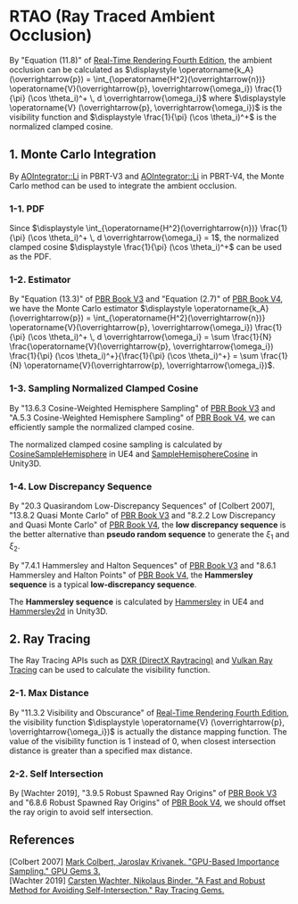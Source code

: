 # RTAO (Ray Traced Ambient Occlusion)  

By "Equation \(11.8\)" of [Real-Time Rendering Fourth Edition](https://www.realtimerendering.com/), the ambient occlusion can be calculated as $\displaystyle \operatorname{k_A}(\overrightarrow{p}) = \int_{\operatorname{H^2}(\overrightarrow{n})} \operatorname{V}(\overrightarrow{p}, \overrightarrow{\omega_i}) \frac{1}{\pi} (\cos \theta_i)^+ \, d \overrightarrow{\omega_i}$ where $\displaystyle \operatorname{V} (\overrightarrow{p}, \overrightarrow{\omega_i})$ is the visibility function and $\displaystyle \frac{1}{\pi} (\cos \theta_i)^+$ is the normalized clamped cosine.  

## 1\. Monte Carlo Integration  

By [AOIntegrator::Li](https://github.com/mmp/pbrt-v3/blob/master/src/integrators/ao.cpp) in PBRT-V3 and [AOIntegrator::Li](https://github.com/mmp/pbrt-v4/blob/ci/src/pbrt/cpu/integrators.cpp#L1414) in PBRT-V4, the Monte Carlo method can be used to integrate the ambient occlusion.  

### 1-1\. PDF  

Since $\displaystyle \int_{\operatorname{H^2}(\overrightarrow{n})} \frac{1}{\pi} (\cos \theta_i)^+ \, d \overrightarrow{\omega_i} = 1$, the normalized clamped cosine $\displaystyle \frac{1}{\pi} (\cos \theta_i)^+$ can be used as the PDF.  

### 1-2\. Estimator  

By "Equation (13.3)" of [PBR Book V3](https://pbr-book.org/3ed-2018/Monte_Carlo_Integration/The_Monte_Carlo_Estimator) and "Equation (2.7)" of [PBR Book V4](https://www.pbr-book.org/4ed/Monte_Carlo_Integration/Monte_Carlo_Basics#TheMonteCarloEstimator), we have the Monte Carlo estimator $\displaystyle \operatorname{k_A}(\overrightarrow{p}) = \int_{\operatorname{H^2}(\overrightarrow{n})} \operatorname{V}(\overrightarrow{p}, \overrightarrow{\omega_i}) \frac{1}{\pi} (\cos \theta_i)^+ \, d \overrightarrow{\omega_i} = \sum \frac{1}{N} \frac{\operatorname{V}(\overrightarrow{p}, \overrightarrow{\omega_i}) \frac{1}{\pi} (\cos \theta_i)^+}{\frac{1}{\pi} (\cos \theta_i)^+} = \sum \frac{1}{N} \operatorname{V}(\overrightarrow{p}, \overrightarrow{\omega_i})$.  

### 1-3\. Sampling Normalized Clamped Cosine  

By "13.6.3 Cosine-Weighted Hemisphere Sampling" of [PBR Book V3](https://www.pbr-book.org/3ed-2018/Monte_Carlo_Integration/2D_Sampling_with_Multidimensional_Transformations#Cosine-WeightedHemisphereSampling) and "A.5.3 Cosine-Weighted Hemisphere Sampling" of [PBR Book V4](https://www.pbr-book.org/4ed/Sampling_Algorithms/Sampling_Multidimensional_Functions#Cosine-WeightedHemisphereSampling), we can efficiently sample the normalized clamped cosine.  

The normalized clamped cosine sampling is calculated by [CosineSampleHemisphere](https://github.com/EpicGames/UnrealEngine/blob/4.27/Engine/Shaders/Private/MonteCarlo.ush#L241) in UE4 and [SampleHemisphereCosine](https://github.com/Unity-Technologies/Graphics/blob/v10.8.1/com.unity.render-pipelines.core/ShaderLibrary/Sampling/Sampling.hlsl#L157) in Unity3D.  

### 1-4\. Low Discrepancy Sequence
  
By "20.3 Quasirandom Low-Discrepancy Sequences" of \[Colbert 2007\], "13.8.2 Quasi Monte Carlo" of [PBR Book V3](https://pbr-book.org/3ed-2018/Monte_Carlo_Integration/Careful_Sample_Placement#QuasiMonteCarlo) and "8.2.2 Low Discrepancy and Quasi Monte Carlo" of [PBR Book V4](https://pbr-book.org/4ed/Sampling_and_Reconstruction/Sampling_and_Integration#LowDiscrepancyandQuasiMonteCarlo), the **low discrepancy sequence** is the better alternative than **pseudo random sequence** to generate the $\displaystyle \xi_1$ and $\displaystyle \xi_2$.  

By "7.4.1 Hammersley and Halton Sequences" of [PBR Book V3](https://pbr-book.org/3ed-2018/Sampling_and_Reconstruction/The_Halton_Sampler#HammersleyandHaltonSequences) and "8.6.1 Hammersley and Halton Points" of [PBR Book V4](https://pbr-book.org/4ed/Sampling_and_Reconstruction/Halton_Sampler#HammersleyandHaltonPoints), the **Hammersley sequence** is a typical **low-discrepancy sequence**.  

The **Hammersley sequence** is calculated by [Hammersley](https://github.com/EpicGames/UnrealEngine/blob/4.27/Engine/Shaders/Private/MonteCarlo.ush#L34) in UE4 and [Hammersley2d](https://github.com/Unity-Technologies/Graphics/blob/v10.8.0/com.unity.render-pipelines.core/ShaderLibrary/Sampling/Hammersley.hlsl#L415) in Unity3D.  

## 2\. Ray Tracing  

The Ray Tracing APIs such as [DXR (DirectX Raytracing)](https://microsoft.github.io/DirectX-Specs/d3d/Raytracing.html) and [Vulkan Ray Tracing](https://www.khronos.org/blog/ray-tracing-in-vulkan) can be used to calculate the visibility function.    

### 2-1\. Max Distance  

By "11.3.2 Visibility and Obscurance" of [Real-Time Rendering Fourth Edition](https://www.realtimerendering.com/), the visibility function $\displaystyle \operatorname{V} (\overrightarrow{p}, \overrightarrow{\omega_i})$ is actually the distance mapping function. The value of the visibility function is 1 instead of 0, when closest intersection distance is greater than a specified max distance.  

### 2-2\. Self Intersection    

By \[Wachter 2019\], "3.9.5 Robust Spawned Ray Origins" of [PBR Book V3](https://pbr-book.org/3ed-2018/Shapes/Managing_Rounding_Error#RobustSpawnedRayOrigins) and "6.8.6 Robust Spawned Ray Origins" of [PBR Book V4](https://pbr-book.org/4ed/Shapes/Managing_Rounding_Error#RobustSpawnedRayOrigins), we should offset the ray origin to avoid self intersection.  
   
## References  
\[Colbert 2007\] [Mark Colbert, Jaroslav Krivanek. "GPU-Based Importance Sampling." GPU Gems 3.](https://developer.nvidia.com/gpugems/gpugems3/part-iii-rendering/chapter-20-gpu-based-importance-sampling)  
\[Wachter 2019\] [Carsten Wachter, Nikolaus Binder. "A Fast and Robust Method for Avoiding Self-Intersection." Ray Tracing Gems.](https://github.com/Apress/ray-tracing-gems/blob/master/Ch_06_A_Fast_and_Robust_Method_for_Avoiding_Self-Intersection/offset_ray.cu)  
